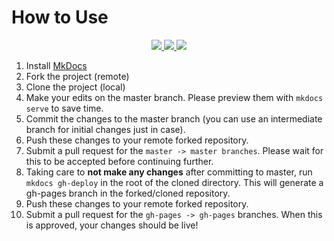 # How to Use

<p align="center">
<a href="https://github.com/WVarduinoclub/tutorials"> <img src="https://img.shields.io/badge/License-GPLv3-blue.svg"> </a>
<a href="https://github.com/WVarduinoclub/tutorials"> <img src="https://img.shields.io/badge/Maintained%3F-yes-orange.svg"> </a>
<a href="https://github.com/WVarduinoclub/tutorials"> <img src="https://img.shields.io/badge/contributions-welcome-brightgreen.svg?style=flat"> </a>
</p>

1. Install [MkDocs](https://www.mkdocs.org/#getting-started)
2. Fork the project (remote)
3. Clone the project (local)
4. Make your edits on the master branch. Please preview them with `mkdocs serve` to save time.
5. Commit the changes to the master branch (you can use an intermediate branch for initial changes just in case). 
6. Push these changes to your remote forked repository. 
7. Submit a pull request for the `master -> master branches`. Please wait for this to be accepted before continuing further.
8. Taking care to __not make any changes__ after committing to master, run `mkdocs gh-deploy` in the root of the 
cloned directory. This will generate a gh-pages branch in the forked/cloned repository. 
9. Push these changes to your remote forked repository.
10. Submit a pull request for the `gh-pages -> gh-pages` branches. When this is approved, your changes should be live!